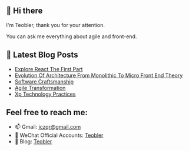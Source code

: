 ## 👋 Hi there

I'm Teobler, thank you for your attention.

You can ask me everything about agile and front-end.

## 📕 Latest Blog Posts
<!-- BLOG-POST-LIST:START -->
- [Explore React The First Part](https://teobler.com/posts/20210707-explore-react-18-the-first-part)
- [Evolution Of Architecture From Monolithic To Micro Front End Theory](https://teobler.com/posts/20210422-evolution-of-architecture-from-monolithic-to-micro-front-end-theory)
- [Software Craftsmanship](https://teobler.com/posts/20210314-software-craftsmanship)
- [Agile Transformation](https://teobler.com/posts/20210309-agile-transformation)
- [Xp Technology Practices](https://teobler.com/posts/20210228-xp-technology-practices)
<!-- BLOG-POST-LIST:END -->

## Feel free to reach me:

- 📫 Gmail: jczqr@gmail.com
- 💬 WeChat Official Accounts: [Teobler](https://teobler.com/shanyuan.jpeg)
- 🔭 Blog: [Teobler](https://teobler.com)
